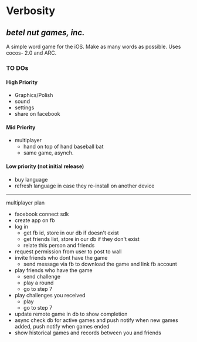# Verbosity
## _betel nut games, inc._

A simple word game for the iOS. Make as many words as possible. Uses cocos- 2.0 and ARC. 

### TO DOs

#### High Priority
* Graphics/Polish
* sound
* settings
* share on facebook

#### Mid Priority
* multiplayer 
	* hand on top of hand baseball bat
	* same game, asynch.

#### Low priority (not initial release)
* buy language
* refresh language in case they re-install on another device
----
multiplayer plan

- facebook connect sdk
- create app on fb
- log in 
	- get fb id, store in our db if doesn't exist
	- get friends list, store in our db if they don't exist
	- relate this person and friends
- request permission from user to post to wall
- invite friends who dont have the game
	- send message via fb to download the game and link fb account 
- play friends who have the game
	- send challenge
	- play a round
	- go to step 7
- play challenges you received
	- play
	- go to step 7
- update remote game in db to show completion
- async check db for active games and push notify when new games added, push notify when games ended
- show historical games and records between you and friends

